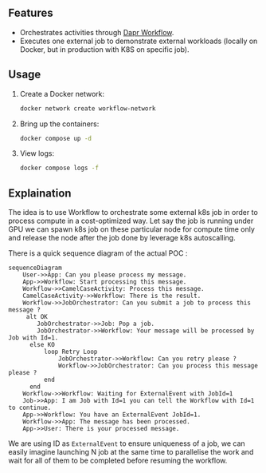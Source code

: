 ## Features
- Orchestrates activities through [Dapr Workflow](https://docs.dapr.io/developing-applications/building-blocks/workflow/workflow-overview/).
- Executes one external job to demonstrate external workloads (locally on Docker, but in production with K8S on specific job).

## Usage
1. Create a Docker network:
   ```bash
   docker network create workflow-network
   ```
2. Bring up the containers:
   ```bash
   docker compose up -d
   ```
3. View logs:
   ```bash
   docker compose logs -f
   ```

## Explaination

The idea is to use Workflow to orchestrate some external k8s job in order to process compute in a cost-optimized way. Let say the job is running under GPU we can spawn k8s job on these particular node for compute time only and release the node after the job done by leverage k8s autoscalling.

There is a quick sequence diagram of the actual POC :

```mermaid
sequenceDiagram
	User->>App: Can you please process my message.
	App->>Workflow: Start processing this message.
	Workflow->>CamelCaseActivity: Process this message.
    CamelCaseActivity->>Workflow: There is the result.
	Workflow->>JobOrchestrator: Can you submit a job to process this message ?
	 alt OK
        JobOrchestrator->>Job: Pop a job.
        JobOrchestrator->>Workflow: Your message will be processed by Job with Id=1.
	  else KO
	      loop Retry Loop
	          JobOrchestrator->>Workflow: Can you retry please ?
	          Workflow->>JobOrchestrator: Can you process this message please ?
	      end
	  end
	Workflow->>Workflow: Waiting for ExternalEvent with JobId=1
    Job->>App: I am Job with Id=1 you can tell the Workflow with Id=1 to continue.
	App->>Workflow: You have an ExternalEvent JobId=1. 
	Workflow->>App: The message has been processed.
	App->>User: There is your processed message.
```

We are using ID as `ExternalEvent` to ensure uniqueness of a job, we can easily imagine launching N job at the same time to parallelise the work and wait for all of them to be completed before resuming the workflow.